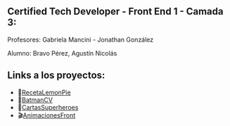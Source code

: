 ## Certified Tech Developer - Front End 1 - Camada 3:

Profesores: Gabriela Mancini - Jonathan González

Alumno: Bravo Pérez, Agustín Nicolás

## Links a los proyectos:

- :cake:[RecetaLemonPie](https://agusbrr.github.io/Frontend1-Proyectos/RecetaLemonPie/)
- :bat:[BatmanCV](https://agusbrr.github.io/Frontend1-Proyectos/BatmanCV/)
- :superhero:[CartasSuperheroes](https://agusbrr.github.io/Frontend1-Proyectos/CartasSuperheroes/)
- :clapper:[AnimacionesFront](https://agusbrr.github.io/Frontend1-Proyectos/AnimacionesFront/)
